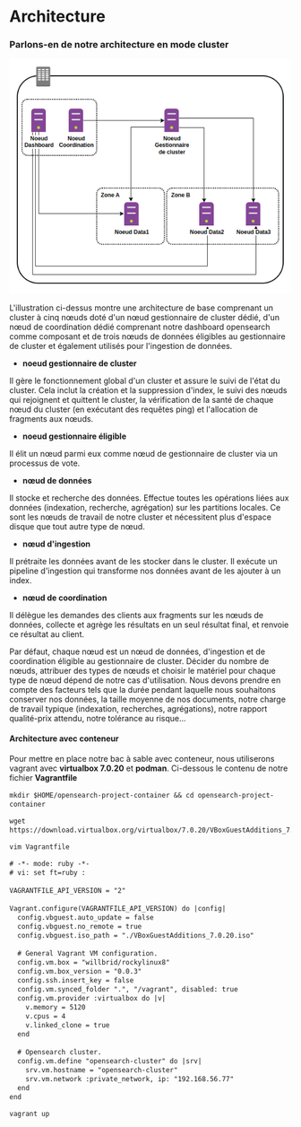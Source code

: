 # Architecture

### Parlons-en de notre architecture en mode cluster

![architecture](../images/architecture.png)

L'illustration ci-dessus montre une architecture de base comprenant un cluster à cinq nœuds doté d'un nœud gestionnaire de cluster dédié, d'un nœud de coordination dédié comprenant notre dashboard opensearch comme composant et de trois nœuds de données éligibles au gestionnaire de cluster et également utilisés pour l'ingestion de données.

- **noeud gestionnaire de cluster**

Il gère le fonctionnement global d'un cluster et assure le suivi de l'état du cluster. Cela inclut la création et la suppression d'index, le suivi des nœuds qui rejoignent et quittent le cluster, la vérification de la santé de chaque nœud du cluster (en exécutant des requêtes ping) et l'allocation de fragments aux nœuds.

- **noeud gestionnaire éligible**

Il élit un nœud parmi eux comme nœud de gestionnaire de cluster via un processus de vote.

- **nœud de données**

Il stocke et recherche des données. Effectue toutes les opérations liées aux données (indexation, recherche, agrégation) sur les partitions locales. Ce sont les nœuds de travail de notre cluster et nécessitent plus d'espace disque que tout autre type de nœud.

- **nœud d'ingestion**

Il prétraite les données avant de les stocker dans le cluster. Il exécute un pipeline d'ingestion qui transforme nos données avant de les ajouter à un index.

- **nœud de coordination**

Il délègue les demandes des clients aux fragments sur les nœuds de données, collecte et agrège les résultats en un seul résultat final, et renvoie ce résultat au client.

Par défaut, chaque nœud est un nœud de données, d'ingestion et de coordination éligible au gestionnaire de cluster. Décider du nombre de nœuds, attribuer des types de nœuds et choisir le matériel pour chaque type de nœud dépend de notre cas d'utilisation. Nous devons prendre en compte des facteurs tels que la durée pendant laquelle nous souhaitons conserver nos données, la taille moyenne de nos documents, notre charge de travail typique (indexation, recherches, agrégations), notre rapport qualité-prix attendu, notre tolérance au risque...


#### Architecture avec conteneur

Pour mettre en place notre bac à sable avec conteneur, nous utiliserons vagrant avec **virtualbox 7.0.20** et **podman**. Ci-dessous le contenu de notre fichier **Vagrantfile**

```
mkdir $HOME/opensearch-project-container && cd opensearch-project-container
```

```
wget https://download.virtualbox.org/virtualbox/7.0.20/VBoxGuestAdditions_7.0.20.iso
```

```
vim Vagrantfile
```

```
# -*- mode: ruby -*-
# vi: set ft=ruby :

VAGRANTFILE_API_VERSION = "2"

Vagrant.configure(VAGRANTFILE_API_VERSION) do |config|
  config.vbguest.auto_update = false
  config.vbguest.no_remote = true
  config.vbguest.iso_path = "./VBoxGuestAdditions_7.0.20.iso"

  # General Vagrant VM configuration.
  config.vm.box = "willbrid/rockylinux8"
  config.vm.box_version = "0.0.3"
  config.ssh.insert_key = false
  config.vm.synced_folder ".", "/vagrant", disabled: true
  config.vm.provider :virtualbox do |v|
    v.memory = 5120 
    v.cpus = 4
    v.linked_clone = true
  end

  # Opensearch cluster.
  config.vm.define "opensearch-cluster" do |srv|
    srv.vm.hostname = "opensearch-cluster"
    srv.vm.network :private_network, ip: "192.168.56.77"
  end
end
```

```
vagrant up
```